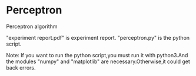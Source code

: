 # Perceptron
Perceptron algorithm

"experiment report.pdf" is experiment report.
"perceptron.py" is the python script.

Note: If you want to run the python script,you must run it with python3.And the modules "numpy" and "matplotlib" are necessary.Otherwise,it could get back errors.
